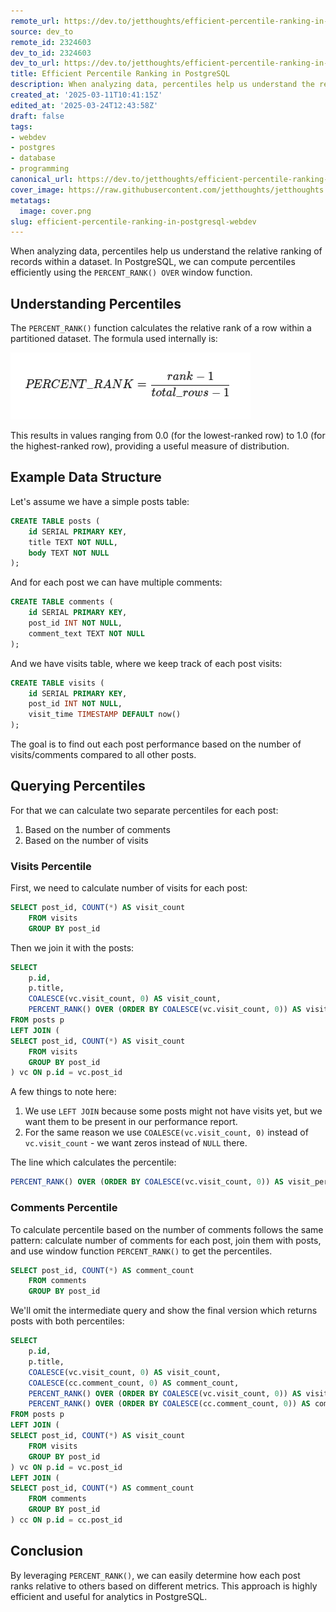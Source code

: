 ```yaml
---
remote_url: https://dev.to/jetthoughts/efficient-percentile-ranking-in-postgresql-dbc
source: dev_to
remote_id: 2324603
dev_to_id: 2324603
dev_to_url: https://dev.to/jetthoughts/efficient-percentile-ranking-in-postgresql-dbc
title: Efficient Percentile Ranking in PostgreSQL
description: When analyzing data, percentiles help us understand the relative ranking of records within a dataset....
created_at: '2025-03-11T10:41:15Z'
edited_at: '2025-03-24T12:43:58Z'
draft: false
tags:
- webdev
- postgres
- database
- programming
canonical_url: https://dev.to/jetthoughts/efficient-percentile-ranking-in-postgresql-dbc
cover_image: https://raw.githubusercontent.com/jetthoughts/jetthoughts.github.io/master/content/blog/efficient-percentile-ranking-in-postgresql-webdev/cover.png
metatags:
  image: cover.png
slug: efficient-percentile-ranking-in-postgresql-webdev
---
```

When analyzing data, percentiles help us understand the relative ranking of records within a dataset. In PostgreSQL, we can compute percentiles efficiently using the `PERCENT_RANK() OVER` window function. 

## Understanding Percentiles

The `PERCENT_RANK()` function calculates the relative rank of a row within a partitioned dataset. The formula used internally is:


![percentile formula](file_0.png)


This results in values ranging from 0.0 (for the lowest-ranked row) to 1.0 (for the highest-ranked row), providing a useful measure of distribution.

## Example Data Structure
Let's assume we have a simple posts table:

```sql
CREATE TABLE posts (
    id SERIAL PRIMARY KEY,
    title TEXT NOT NULL,
    body TEXT NOT NULL
);
```

And for each post we can have multiple comments:

```sql
CREATE TABLE comments (
    id SERIAL PRIMARY KEY,
    post_id INT NOT NULL,
    comment_text TEXT NOT NULL
);
```

And we have visits table, where we keep track of each post visits:

```sql
CREATE TABLE visits (
    id SERIAL PRIMARY KEY,
    post_id INT NOT NULL,
    visit_time TIMESTAMP DEFAULT now()
);
```

The goal is to find out each post performance based on the number of visits/comments compared to all other posts.

## Querying Percentiles

For that we can calculate two separate percentiles for each post:

1. Based on the number of comments
2. Based on the number of visits


### Visits Percentile
First, we need to calculate number of visits for each post:

```sql
SELECT post_id, COUNT(*) AS visit_count
    FROM visits
    GROUP BY post_id
```
Then we join it with the posts:

```sql
SELECT 
    p.id, 
    p.title,
    COALESCE(vc.visit_count, 0) AS visit_count,
    PERCENT_RANK() OVER (ORDER BY COALESCE(vc.visit_count, 0)) AS visit_percentile
FROM posts p
LEFT JOIN (
SELECT post_id, COUNT(*) AS visit_count
    FROM visits
    GROUP BY post_id
) vc ON p.id = vc.post_id
```

A few things to note here:

1. We use `LEFT JOIN` because some posts might not have visits yet, but we want them to be present in our performance report.
2. For the same reason we use `COALESCE(vc.visit_count, 0)` instead of `vc.visit_count` - we want zeros instead of `NULL` there.

The line which calculates the percentile:
```sql
PERCENT_RANK() OVER (ORDER BY COALESCE(vc.visit_count, 0)) AS visit_percentile
```

### Comments Percentile
To calculate percentile based on the number of comments follows the same pattern: calculate number of comments for each post, join them with posts, and use window function `PERCENT_RANK()` to get the percentiles.

```sql
SELECT post_id, COUNT(*) AS comment_count
    FROM comments
    GROUP BY post_id
```

We'll omit the intermediate query and show the final version which returns posts with both percentiles:

```sql
SELECT 
    p.id, 
    p.title,
    COALESCE(vc.visit_count, 0) AS visit_count,
    COALESCE(cc.comment_count, 0) AS comment_count,
    PERCENT_RANK() OVER (ORDER BY COALESCE(vc.visit_count, 0)) AS visit_percentile,
    PERCENT_RANK() OVER (ORDER BY COALESCE(cc.comment_count, 0)) AS comment_percentile,
FROM posts p
LEFT JOIN (
SELECT post_id, COUNT(*) AS visit_count
    FROM visits
    GROUP BY post_id
) vc ON p.id = vc.post_id
LEFT JOIN (
SELECT post_id, COUNT(*) AS comment_count
    FROM comments
    GROUP BY post_id
) cc ON p.id = cc.post_id
```

## Conclusion

By leveraging `PERCENT_RANK()`, we can easily determine how each post ranks relative to others based on different metrics. This approach is highly efficient and useful for analytics in PostgreSQL.